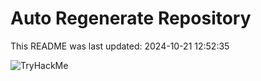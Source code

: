 # Auto Regenerate Repository

This README was last updated: 2024-10-21 12:52:35

 ![TryHackMe](https://tryhackme.com/badge/533634)